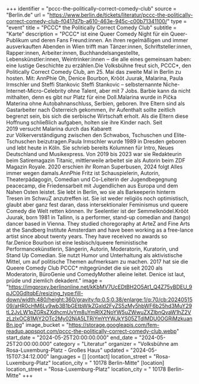 +++
identifier = "pccc-the-politically-correct-comedy-club"
source = "Berlin.de"
url = "https://www.berlin.de/tickets/literatur/pccc-the-politically-correct-comedy-club-f0417d7b-a610-463e-945c-c00b71341100/"
type = "event"
title = "PCCC* the Politically Correct Comedy Club"
subtitle = "Karte"
description = "PCCC* ist eine Queer Comedy Night für ein Queer-Publikum und deren Fans  Freund:innen. An ihren regelmäßigen und immer ausverkauften Abenden in Wien trifft man Tänzer:innen, Schriftsteller:innen, Rapper:innen, Arbeiter:innen, Buchhandelsangestellte, Lebenskünstler:innen, Weintrinker:innen ‒ die alle eines gemeinsam haben: eine lustige Geschichte zu erzählen.Die Volksbühne freut sich, PCCC*, den Politically Correct Comedy Club, am 25. Mai das zweite Mal in Berlin zu hosten. Mit: AnnPhie Oh, Denice Bourbon, Krõõt Juurak, Malarina, Paula Irmschler und Steffi Stankovic Steffi Stankovic – selbsternannte Niche-Internet-Micro-Celebrity ohne Talent, aber mit 7 Jobs. Barbie kann da nicht mithalten, denn es gibt nur Platz für eine Doll.Malarina wurde in Pička Materina ohne Autobahnanschluss, Serbien, geboren. Ihre Eltern sind als Gastarbeiter nach Österreich gekommen, ihr Aufenthalt sollte zeitlich begrenzt sein, bis sich die serbische Wirtschaft erholt. Als die Eltern diese Hoffnung schließlich aufgaben, holten sie ihre Kinder nach. Seit 2019 versucht Malarina durch das Kabarett zur Völkerverständigung zwischen den Schwabos, Tschuschen und Elite-Tschuschen beizutragen.Paula Irmschler wurde 1989 in Dresden geboren und lebt heute in Köln. Sie schrieb bereits Kolumnen für Intro, Neues Deutschland und Musikexpress. Von 2019 bis 2023 war sie Redakteurin beim Satiremagazin Titanic, mittlerweile arbeitet sie als Autorin beim ZDF Magazin Royale. 2020 erschien ihr Roman Superbusen, 2024 folgt Alles immer wegen damals.AnnPhie Fritz ist Schauspielerin, Autorin, Theaterpädagogin, Comedian und Co-Leiterin der Jugendbegegnung peacecamp, die Friedensarbeit mit Jugendlichen aus Europa und dem Nahen Osten leistet. Sie lebt in Berlin, wo sie als Barkeeperin hinterm Tresen im SchwuZ anzutreffen ist. Sie ist weder religiös noch optimistisch, glaubt aber ganz fest daran, dass intersektionaler Feminismus und queere Comedy die Welt retten können. Ihr Seelentier ist der Semmelknödel.Krõõt Juurak, born 1981 in Tallinn, is a performer, stand-up comedian and (tango) dancer based in Vienna. They studied choregoraphy at ArteZ and Fine Arts at the Sandberg Institute Amsterdam and have been working as a free-lance artist since about twenty years. They have received no awards so far.Denice Bourbon ist eine lesbisch/queere feministische Performancekünstlerin, Sängerin, Autorin, Moderatorin, Kuratorin, und Stand Up Comedian. Sie nutzt Humor und Unterhaltung als aktivistische Mittel, um auf politische Themen aufmerksam zu machen. 2017 hat sie die Queere Comedy Club PCCC* mitgegründet die sie seit 2020 als Moderatorin, BüroGenie und ComedyMother alleine leitet. Denice ist laut, prüde und ziemlich dekadent."
image = "https://imgproxy.berlinonline.net/kKbMV7UcEDtBH2O5At1_Q4Z75yBDEU_9pJC0GdltqbE/resizing_type:fill-down/width:480/height:360/gravity:fp:0.5:0.38/enlarge:1/q:70/cb:2024051509/aHR0cHM6Ly9wb3B1bGEtbWlkZGxld2FyZS5zMy5hbWF6b25hd3MuY29tL2JvLW1pZGRsZXdhcmUvYm8uYmRlX2NoYW5uZWwuZXZlbnQvaW1hZ2VzLzIxOC81MjY2OTc2My02NjA5LTRiYmYtYWJkYS05ZTdlMDU0OGRjMzkuanBn.jpg"
image_bucket = "https://storage.googleapis.com/fem-readup.appspot.com/pccc-the-politically-correct-comedy-club.webp"
start_date = "2024-05-25T20:00:00.000"
end_date = "2024-05-25T20:00:00.000"
category = "Literatur"
organizer = "Volksbühne am Rosa-Luxemburg-Platz - Großes Haus"
updated = "2024-05-15T07:34:12.000"
languages = []
[contact]
location_street = "Rosa-Luxemburg-Platz"
location_city = " 10178 Berlin-Mitte"
[location]
location_street = "Rosa-Luxemburg-Platz"
location_city = " 10178 Berlin-Mitte"
+++